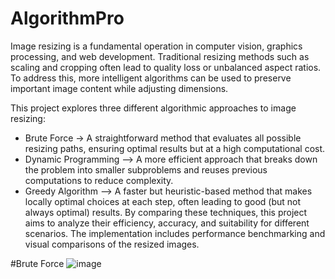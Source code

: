 # AlgorithmPro

Image resizing is a fundamental operation in computer vision, graphics processing, and web development. Traditional resizing methods such as scaling and cropping often lead to quality loss or unbalanced aspect ratios. To address this, more intelligent algorithms can be used to preserve important image content while adjusting dimensions.

This project explores three different algorithmic approaches to image resizing:

- Brute Force -> A straightforward method that evaluates all possible resizing paths, ensuring optimal results but at a high computational cost.
- Dynamic Programming –> A more efficient approach that breaks down the problem into smaller subproblems and reuses previous computations to reduce complexity.
- Greedy Algorithm –> A faster but heuristic-based method that makes locally optimal choices at each step, often leading to good (but not always optimal) results.
By comparing these techniques, this project aims to analyze their efficiency, accuracy, and suitability for different scenarios. The implementation includes performance benchmarking and visual comparisons of the resized images.

#Brute Force
![image](https://github.com/user-attachments/assets/51df6883-9aff-4e4e-98d2-8b8209df02a5)



